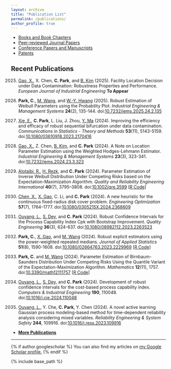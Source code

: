 ```yaml
---
layout: archive
title: "Publication List"
permalink: /publications/
author_profile: true
---
```

+ [Books and Book Chapters](/publications/pub-book)
+ [Peer-reviewed Journal Papers](/publications/pub-journal)
+ [Conference Papers and Manuscripts](/publications/pub-conf)
+ [Patents](/publications/pub-patent)

Recent Publications
------
2025. [Gao, X.](https://www.researchgate.net/profile/Xuehong-Gao), X. Chen, **C. Park**, and
[B. Kim](https://sites.google.com/view/bosungkim) (2025).
Facility Location Decision under Data Contamination: Robustness Properties and Performance.
_European Journal of Industrial Engineering_ **To Appear**

2025. **Park, C.**, [M. Wang](https://business.utsa.edu/faculty/profiles/wang-min.html), and
[W.-Y. Hwang](https://www.researchgate.net/profile/Wook_Yeon_Hwang) (2025).
Robust Estimation of Weibull Parameters using the Probability Plot.
_Industrial Engineering & Management Systems_ **24**(2), 135-144.
doi:[10.7232/iems.2025.24.2.135](https://doi.org/10.7232/iems.2025.24.2.135)

2024. [Xie, E.](https://www.researchgate.net/profile/Xie-En-3), **C. Park**, L. Liu, J. Zhou,
[Y. Ma](https://www.researchgate.net/profile/Yi_Zhong_Ma) (2024).
Improving the efficiency and efficacy of robust sequential bifurcation under data contamination.
_Communications in Statistics - Theory and Methods_ **53**(11), 5143-5159.
doi:[10.1080/03610918.2023.2170416](https://doi.org/10.1080/03610918.2023.2170416)

2024. [Gao, X.](https://www.researchgate.net/profile/Xuehong-Gao), Z. Chen,
[B. Kim](https://sites.google.com/view/bosungkim), and **C. Park** (2024).
A Note on Location Parameter Estimation using the Weighted Hodges-Lehmann Estimator.
_Industrial Engineering & Management Systems_ **23**(3), 323-341.
doi:[10.7232/iems.2024.23.3.323](https://doi.org/10.7232/iems.2024.23.3.323)

2024. [Alotaibi, R.](https://orcid.org/0000-0002-9449-7489),
[H. Rezk](https://orcid.org/0000-0002-7501-7232), and **C. Park** (2024).
Parameter Estimation of Inverse Weibull Distribution Under Competing Risks 
based on the Expectation-Maximization Algorithm. 
_Quality and Reliability Engineering International_ **40**(7), 3795–3808.
doi:[10.1002/qre.3599](https://doi.org/10.1002/qre.3599)
[[R Code](https://github.com/AppliedStat/R-code/blob/master/2024c/)]

2024. [Chen, X.](https://www.researchgate.net/profile/Xiaopeng-Chen-12),
[X. Gao](https://www.researchgate.net/profile/Xuehong-Gao), C. Li, and **C. Park** (2024).
A new heuristic for the continuous fixed-radius disk cover problem.
_Engineering Optimization_ **57**(7), 1764–1777.
doi:[10.1080/0305215X.2024.2368609](https://doi.org/10.1080/0305215X.2024.2368609)

2024. [Ouyang, L.](https://cn.linkedin.com/in/linhan-ouyang-94834b41),
[S. Dey](https://www.researchgate.net/profile/Sanku_Dey), and **C. Park** (2024).
Robust Confidence Intervals for the Process Capability Index Cpk with Bootstrap Improvement.
_Quality Engineering_ **36**(3), 624-637.
doi:[10.1080/08982112.2023.2263523](https://doi.org/10.1080/08982112.2023.2263523)

2024. **Park, C.**,
[X. Gao](https://www.researchgate.net/profile/Xuehong-Gao), and
[M. Wang](https://business.utsa.edu/faculty/profiles/wang-min.html) (2024).
Robust explicit estimators using the power-weighted repeated medians.
_Journal of Applied Statistics_ **51**(8), 1590-1608.
doi:[10.1080/02664763.2023.2229969](https://doi.org/10.1080/02664763.2023.2229969)
[[R Code](https://github.com/AppliedStat/R-code/blob/master/2024a/)]

2024. **Park, C.** and [M. Wang](https://business.utsa.edu/faculty/profiles/wang-min.html) (2024).
Parameter Estimation of Birnbaum-Saunders Distribution Under Competing Risks 
Using the Quantile Variant of the Expectation-Maximization Algorithm.
_Mathematics_  **12**(11), 1757. 
doi:[10.3390/math12111757](https://doi.org/10.3390/math12111757)
[[R Code](https://github.com/AppliedStat/R-code/tree/master/2024b)]

2024. [Ouyang, L.](https://cn.linkedin.com/in/linhan-ouyang-94834b41),
[S. Dey](https://www.researchgate.net/profile/Sanku_Dey), and **C. Park** (2024).
Development of robust confidence intervals for the cost-based process capability index.
_Computers & Industrial Engineering_ **190**, 110048.
doi:[10.1016/j.cie.2024.110048](https://doi.org/10.1016/j.cie.2024.110048)

2024. [Ouyang, L.](https://cn.linkedin.com/in/linhan-ouyang-94834b41),
Y. Che, **C. Park**, Y. Chen (2024).
A novel active learning Gaussian process modeling-based method 
for time-dependent reliability analysis considering mixed variables. 
_Reliability Engineering & System Safety_ **244**, 109916.
doi:[10.1016/j.ress.2023.109916](https://doi.org/10.1016/j.ress.2023.109916)


* [ **More Publications** ](https://appliedstat.github.io/publications/pub-journal/)

---
{% if author.googlescholar %}
  You can also find my articles on <u><a href="{{author.googlescholar}}">my Google Scholar profile</a>.</u>
{% endif %}

{% include base_path %}
